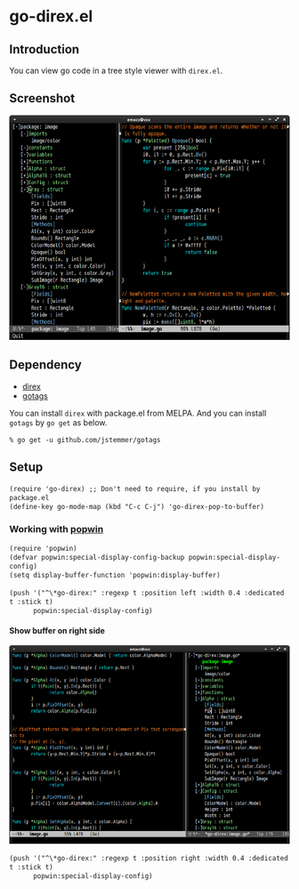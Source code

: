 # go-direx.el

## Introduction
You can view go code in a tree style viewer with `direx.el`.


## Screenshot

![go-direx1](image/go-direx1.png)


## Dependency

* [direx](https://github.com/m2ym/direx-el)
* [gotags](https://github.com/jstemmer/gotags)

You can install `direx` with package.el from MELPA.
And you can install `gotags` by `go get` as below.

```
% go get -u github.com/jstemmer/gotags
```


## Setup

```elisp
(require 'go-direx) ;; Don't need to require, if you install by package.el
(define-key go-mode-map (kbd "C-c C-j") 'go-direx-pop-to-buffer)
```

### Working with [popwin](https://github.com/m2ym/popwin-el)

```elisp
(require 'popwin)
(defvar popwin:special-display-config-backup popwin:special-display-config)
(setq display-buffer-function 'popwin:display-buffer)

(push '("^\*go-direx:" :regexp t :position left :width 0.4 :dedicated t :stick t)
      popwin:special-display-config)
```

#### Show buffer on right side

![go-direx2](image/go-direx-rightside.png)

```elisp
(push '("^\*go-direx:" :regexp t :position right :width 0.4 :dedicated t :stick t)
      popwin:special-display-config)
```
